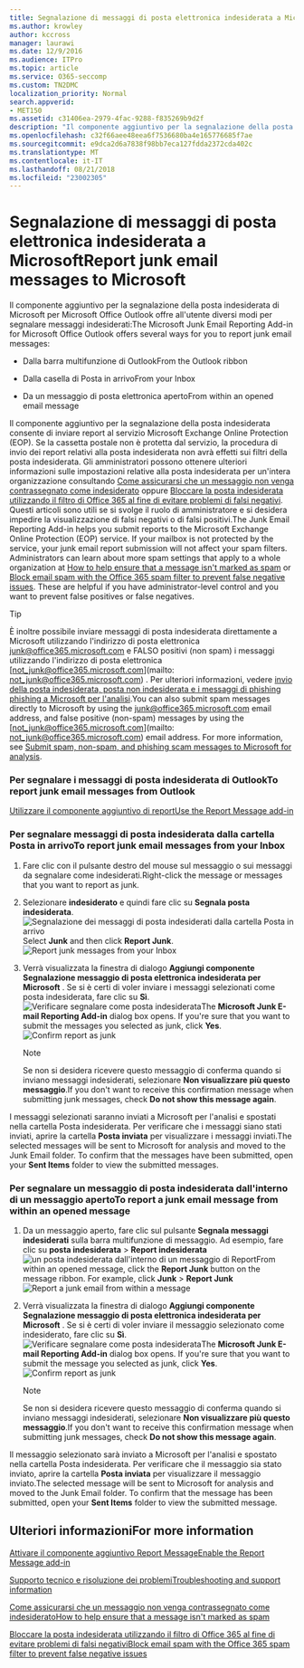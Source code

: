 ```yaml
---
title: Segnalazione di messaggi di posta elettronica indesiderata a Microsoft
ms.author: krowley
author: kccross
manager: laurawi
ms.date: 12/9/2016
ms.audience: ITPro
ms.topic: article
ms.service: O365-seccomp
ms.custom: TN2DMC
localization_priority: Normal
search.appverid:
- MET150
ms.assetid: c31406ea-2979-4fac-9288-f835269b9d2f
description: "Il componente aggiuntivo per la segnalazione della posta indesiderata di Microsoft per Microsoft Office Outlook offre all'utente diversi modi per segnalare messaggi indesiderati:"
ms.openlocfilehash: c32f66aee48eea6f7536680ba4e165776685f7ae
ms.sourcegitcommit: e9dca2d6a7838f98bb7eca127fdda2372cda402c
ms.translationtype: MT
ms.contentlocale: it-IT
ms.lasthandoff: 08/21/2018
ms.locfileid: "23002305"
---
```

# <a name="report-junk-email-messages-to-microsoft"></a><span data-ttu-id="2e0ef-103">Segnalazione di messaggi di posta elettronica indesiderata a Microsoft</span><span class="sxs-lookup"><span data-stu-id="2e0ef-103">Report junk email messages to Microsoft</span></span>

<span data-ttu-id="2e0ef-104">Il componente aggiuntivo per la segnalazione della posta indesiderata di Microsoft per Microsoft Office Outlook offre all'utente diversi modi per segnalare messaggi indesiderati:</span><span class="sxs-lookup"><span data-stu-id="2e0ef-104">The Microsoft Junk Email Reporting Add-in for Microsoft Office Outlook offers several ways for you to report junk email messages:</span></span>
  
- <span data-ttu-id="2e0ef-105">Dalla barra multifunzione di Outlook</span><span class="sxs-lookup"><span data-stu-id="2e0ef-105">From the Outlook ribbon</span></span>
    
- <span data-ttu-id="2e0ef-106">Dalla casella di Posta in arrivo</span><span class="sxs-lookup"><span data-stu-id="2e0ef-106">From your Inbox</span></span>
    
- <span data-ttu-id="2e0ef-107">Da un messaggio di posta elettronica aperto</span><span class="sxs-lookup"><span data-stu-id="2e0ef-107">From within an opened email message</span></span>
    
<span data-ttu-id="2e0ef-p101">Il componente aggiuntivo per la segnalazione della posta indesiderata consente di inviare report al servizio Microsoft Exchange Online Protection (EOP). Se la cassetta postale non è protetta dal servizio, la procedura di invio dei report relativi alla posta indesiderata non avrà effetti sui filtri della posta indesiderata. Gli amministratori possono ottenere ulteriori informazioni sulle impostazioni relative alla posta indesiderata per un'intera organizzazione consultando [Come assicurarsi che un messaggio non venga contrassegnato come indesiderato](https://go.microsoft.com/fwlink/p/?LinkId=534224) oppure [Bloccare la posta indesiderata utilizzando il filtro di Office 365 al fine di evitare problemi di falsi negativi](https://go.microsoft.com/fwlink/p/?LinkId=534225). Questi articoli sono utili se si svolge il ruolo di amministratore e si desidera impedire la visualizzazione di falsi negativi o di falsi positivi.</span><span class="sxs-lookup"><span data-stu-id="2e0ef-p101">The Junk Email Reporting Add-in helps you submit reports to the Microsoft Exchange Online Protection (EOP) service. If your mailbox is not protected by the service, your junk email report submission will not affect your spam filters. Administrators can learn about more spam settings that apply to a whole organization at [How to help ensure that a message isn't marked as spam](https://go.microsoft.com/fwlink/p/?LinkId=534224) or [Block email spam with the Office 365 spam filter to prevent false negative issues](https://go.microsoft.com/fwlink/p/?LinkId=534225). These are helpful if you have administrator-level control and you want to prevent false positives or false negatives.</span></span>
  
> [!TIP]
> <span data-ttu-id="2e0ef-p102">È inoltre possibile inviare messaggi di posta indesiderata direttamente a Microsoft utilizzando l'indirizzo di posta elettronica [junk@office365.microsoft.com](mailto:junk@office365.microsoft.com) e FALSO positivi (non spam) i messaggi utilizzando l'indirizzo di posta elettronica [not_junk@office365.microsoft.com](mailto: not_junk@office365.microsoft.com) . Per ulteriori informazioni, vedere [invio della posta indesiderata, posta non indesiderata e i messaggi di phishing phishing a Microsoft per l'analisi](submit-spam-non-spam-and-phishing-scam-messages-to-microsoft-for-analysis.md).</span><span class="sxs-lookup"><span data-stu-id="2e0ef-p102">You can also submit spam messages directly to Microsoft by using the [junk@office365.microsoft.com](mailto:junk@office365.microsoft.com) email address, and false positive (non-spam) messages by using the [not_junk@office365.microsoft.com](mailto: not_junk@office365.microsoft.com) email address. For more information, see [Submit spam, non-spam, and phishing scam messages to Microsoft for analysis](submit-spam-non-spam-and-phishing-scam-messages-to-microsoft-for-analysis.md).</span></span> 
  
### <a name="to-report-junk-email-messages-from-outlook"></a><span data-ttu-id="2e0ef-114">Per segnalare i messaggi di posta indesiderata di Outlook</span><span class="sxs-lookup"><span data-stu-id="2e0ef-114">To report junk email messages from Outlook</span></span>

[<span data-ttu-id="2e0ef-115">Utilizzare il componente aggiuntivo di report</span><span class="sxs-lookup"><span data-stu-id="2e0ef-115">Use the Report Message add-in</span></span>](https://support.office.com/article/b5caa9f1-cdf3-4443-af8c-ff724ea719d2) 
  
### <a name="to-report-junk-email-messages-from-your-inbox"></a><span data-ttu-id="2e0ef-116">Per segnalare messaggi di posta indesiderata dalla cartella Posta in arrivo</span><span class="sxs-lookup"><span data-stu-id="2e0ef-116">To report junk email messages from your Inbox</span></span>

1. <span data-ttu-id="2e0ef-117">Fare clic con il pulsante destro del mouse sul messaggio o sui messaggi da segnalare come indesiderati.</span><span class="sxs-lookup"><span data-stu-id="2e0ef-117">Right-click the message or messages that you want to report as junk.</span></span>
    
2. <span data-ttu-id="2e0ef-p103">Selezionare **indesiderato** e quindi fare clic su **Segnala posta indesiderata**.  ![Segnalazione dei messaggi di posta indesiderati dalla cartella Posta in arrivo](media/EOP-Outlook-Junk-Reporting-Tool-3.jpg)</span><span class="sxs-lookup"><span data-stu-id="2e0ef-p103">Select **Junk** and then click **Report Junk**.  ![Report junk messages from your Inbox](media/EOP-Outlook-Junk-Reporting-Tool-3.jpg)</span></span>
  
3. <span data-ttu-id="2e0ef-p104">Verrà visualizzata la finestra di dialogo **Aggiungi componente Segnalazione messaggio di posta elettronica indesiderata per Microsoft** . Se si è certi di voler inviare i messaggi selezionati come posta indesiderata, fare clic su **Sì**.  ![Verificare segnalare come posta indesiderata](media/EOP-Outlook-Junk-Reporting-Tool-2.jpg)</span><span class="sxs-lookup"><span data-stu-id="2e0ef-p104">The **Microsoft Junk E-mail Reporting Add-in** dialog box opens. If you're sure that you want to submit the messages you selected as junk, click **Yes**.  ![Confirm report as junk](media/EOP-Outlook-Junk-Reporting-Tool-2.jpg)</span></span>
  
    > [!NOTE]
    > <span data-ttu-id="2e0ef-123">Se non si desidera ricevere questo messaggio di conferma quando si inviano messaggi indesiderati, selezionare **Non visualizzare più questo messaggio**.</span><span class="sxs-lookup"><span data-stu-id="2e0ef-123">If you don't want to receive this confirmation message when submitting junk messages, check **Do not show this message again**.</span></span> 
  
<span data-ttu-id="2e0ef-p105">I messaggi selezionati saranno inviati a Microsoft per l'analisi e spostati nella cartella Posta indesiderata. Per verificare che i messaggi siano stati inviati, aprire la cartella **Posta inviata** per visualizzare i messaggi inviati.</span><span class="sxs-lookup"><span data-stu-id="2e0ef-p105">The selected messages will be sent to Microsoft for analysis and moved to the Junk Email folder. To confirm that the messages have been submitted, open your **Sent Items** folder to view the submitted messages.</span></span> 
  
### <a name="to-report-a-junk-email-message-from-within-an-opened-message"></a><span data-ttu-id="2e0ef-126">Per segnalare un messaggio di posta indesiderata dall'interno di un messaggio aperto</span><span class="sxs-lookup"><span data-stu-id="2e0ef-126">To report a junk email message from within an opened message</span></span>

1. <span data-ttu-id="2e0ef-p106">Da un messaggio aperto, fare clic sul pulsante **Segnala messaggi indesiderati** sulla barra multifunzione di messaggio. Ad esempio, fare clic su **posta indesiderata** \> **Report indesiderata** ![un posta indesiderata dall'interno di un messaggio di Report](media/EOP-Outlook-Junk-Reporting-Tool-4.jpg)</span><span class="sxs-lookup"><span data-stu-id="2e0ef-p106">From within an opened message, click the **Report Junk** button on the message ribbon. For example, click **Junk** \> **Report Junk** ![Report a junk email from within a message](media/EOP-Outlook-Junk-Reporting-Tool-4.jpg)</span></span>
  
2. <span data-ttu-id="2e0ef-p107">Verrà visualizzata la finestra di dialogo **Aggiungi componente Segnalazione messaggio di posta elettronica indesiderata per Microsoft** . Se si è certi di voler inviare il messaggio selezionato come indesiderato, fare clic su **Sì**.  ![Verificare segnalare come posta indesiderata](media/EOP-Outlook-Junk-Reporting-Tool-2.jpg)</span><span class="sxs-lookup"><span data-stu-id="2e0ef-p107">The **Microsoft Junk E-mail Reporting Add-in** dialog box opens. If you're sure that you want to submit the message you selected as junk, click **Yes**.  ![Confirm report as junk](media/EOP-Outlook-Junk-Reporting-Tool-2.jpg)</span></span>
  
    > [!NOTE]
    > <span data-ttu-id="2e0ef-132">Se non si desidera ricevere questo messaggio di conferma quando si inviano messaggi indesiderati, selezionare **Non visualizzare più questo messaggio**.</span><span class="sxs-lookup"><span data-stu-id="2e0ef-132">If you don't want to receive this confirmation message when submitting junk messages, check **Do not show this message again**.</span></span> 
  
<span data-ttu-id="2e0ef-p108">Il messaggio selezionato sarà inviato a Microsoft per l'analisi e spostato nella cartella Posta indesiderata. Per verificare che il messaggio sia stato inviato, aprire la cartella **Posta inviata** per visualizzare il messaggio inviato.</span><span class="sxs-lookup"><span data-stu-id="2e0ef-p108">The selected message will be sent to Microsoft for analysis and moved to the Junk Email folder. To confirm that the message has been submitted, open your **Sent Items** folder to view the submitted message.</span></span> 
  
## <a name="for-more-information"></a><span data-ttu-id="2e0ef-135">Ulteriori informazioni</span><span class="sxs-lookup"><span data-stu-id="2e0ef-135">For more information</span></span>

[<span data-ttu-id="2e0ef-136">Attivare il componente aggiuntivo Report Message</span><span class="sxs-lookup"><span data-stu-id="2e0ef-136">Enable the Report Message add-in</span></span>](https://support.office.com/article/4250c4bc-6102-420b-9e0a-a95064837676)
  
[<span data-ttu-id="2e0ef-137">Supporto tecnico e risoluzione dei problemi</span><span class="sxs-lookup"><span data-stu-id="2e0ef-137">Troubleshooting and support information</span></span>](troubleshooting-and-support-information.md)
  
[<span data-ttu-id="2e0ef-138">Come assicurarsi che un messaggio non venga contrassegnato come indesiderato</span><span class="sxs-lookup"><span data-stu-id="2e0ef-138">How to help ensure that a message isn't marked as spam</span></span>](https://go.microsoft.com/fwlink/p/?LinkId=534224)
  
[<span data-ttu-id="2e0ef-139">Bloccare la posta indesiderata utilizzando il filtro di Office 365 al fine di evitare problemi di falsi negativi</span><span class="sxs-lookup"><span data-stu-id="2e0ef-139">Block email spam with the Office 365 spam filter to prevent false negative issues</span></span>](https://go.microsoft.com/fwlink/p/?LinkId=534225)
  

